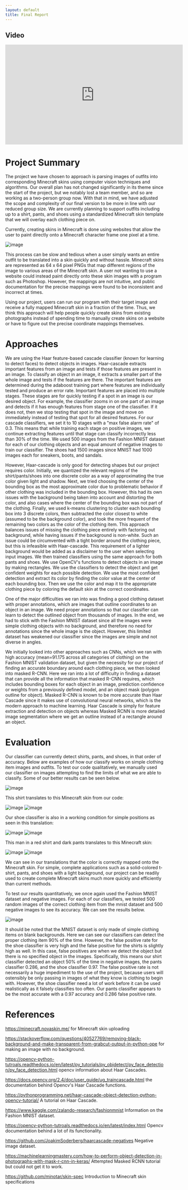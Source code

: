```yaml
---
layout: default
title: Final Report
---
```


## Video
<iframe width="560" height="315" src="https://www.youtube.com/embed/0M8t6AnGiao" title="YouTube video player" frameborder="0" allow="accelerometer; autoplay; clipboard-write; encrypted-media; gyroscope; picture-in-picture" allowfullscreen></iframe>

# Project Summary
The project we have chosen to approach is parsing images of outfits into corresponding Minecraft skins using computer vision techniques and algorithms. Our overall plan has not changed significantly in its theme since the start of the project, but we notably lost a team member, and so are working as a two-person group now. With that in mind, we have adjusted the scope and complexity of our final version to be more in line with our reduced group size. We are currently planning to support outfits including up to a shirt, pants, and shoes using a standardized Minecraft skin template that we will overlay each clothing piece on.

Currently, creating skins in Minecraft is done using websites that allow the user to paint directly onto a Minecraft character frame one pixel at a time.

![image](images/SkinCreation1.png)

This process can be slow and tedious when a user simply wants an entire outfit to be translated into a skin quickly and without hassle.  Minecraft skins are represented as 64 x 64 pixel PNGs that map different regions of the image to various areas of the Minecraft skin.  A user not wanting to use a website could instead paint directly onto these skin images with a program such as Photoshop.  However, the mappings are not intuitive, and public documentation for the precise mappings were found to be inconsistent and incorrect at times.

Using our project, users can run our program with their target image and receive a fully mapped Minecraft skin in a fraction of the time.  Thus, we think this approach will help people quickly create skins from existing photographs instead of spending time to manually create skins on a website or have to figure out the precise coordinate mappings themselves.  


# Approaches
We are using the Haar feature-based cascade classifier (known for learning to detect faces) to detect objects in images. Haar-cascade extracts important features from an image and tests if those features are present in an image. To classify an object in an image, it extracts a smaller part of the whole image and tests if the features are there. The important features are determined during the adaboost training part where features are individually tested and produce an error rate. Important features are placed into multiple stages. These stages are for quickly testing if a spot in an image is our desired object. For example, the classifier zooms in on one part of an image and detects if it has enough features from stage one of the classifier. If it does not, then we stop testing that spot in the image and move on immediately instead of testing that spot for all desired features. For our cascade classifiers, we set it to 10 stages with a "max false alarm rate" of 0.3. This means that while training each stage on positive images, we continue extracting features until that stage can classify incorrectly less than 30% of the time. We used 500 images from the Fashion MNIST dataset for each of our clothing objects and an equal amount of negative images to train our classifier. The shoes had 1500 images since MNIST had 1000 images each for sneakers, boots, and sandals.

However, Haar-cascade is only good for detecting shapes but our project requires color. Initially, we quantized the relevant regions of the shirt/pants/shoes into one discrete color as a way of approximating the true color given light and shadow.  Next, we tried choosing the center of the bounding box as the most approximate color due to problematic behavior if other clothing was included in the bounding box. However, this had its own issues with the background being taken into account and distorting the color, and also cases where the center of the bounding box was not part of the clothing.  Finally, we used k-means clustering to cluster each bounding box into 3 discrete colors, then subtracted the color closest to white (assumed to be the background color), and took the more frequent of the remaining two colors as the color of the clothing item.  This approach balances issues of missing the clothing piece entirely with factoring out background, while having issues if the background is non-white.  Such an issue could be circumvented with a tight border around the clothing piece, but this is infeasible with Haar-cascade.  This requirement of a lighter background would be added as a disclaimer to the user when selecting input images.  We then trained classifiers using the same approach for both pants and shoes. We use OpenCV's functions to detect objects in an image by making rectangles. We use the classifiers to detect the object and get confident weights for each possible detection. We use the most confident detection and extract its color by finding the color value at the center of each bounding box. Then we use the color and map it to the appropriate clothing piece by coloring the default skin at the correct coordinates.

One of the major difficulties we ran into was finding a good clothing dataset with proper annotations, which are images that outline coordinates to an object in an image. We need proper annotations so that our classifier can learn to detect the outlined object from thousands of images. In the end, we had to stick with the Fashion MNIST dataset since all the images were simple clothing objects with no background, and therefore no need for annotations since the whole image is the object. However, this limited dataset has weakened our classifier since the images are simple and not diverse in angles.

We initially looked into other approaches such as CNNs, which we ran with high accuracy (mean=91.175 across all categories of clothing) on the Fashion MNIST validation dataset, but given the necessity for our project of finding an accurate boundary around each clothing piece, we then looked into masked R-CNN.  Here we ran into a lot of difficulty in finding a dataset that can provide all the information that masked R-CNN requires, which includes bounding boxes for each object in an image, prediction confidence or weights from a previously defined model, and an object mask (polygon outline for object). Masked R-CNN is known to be more accurate than Haar Cascade since it makes use of convolutional neural networks, which is the modern approach to machine learning. Haar Cascade is simply for feature extraction and detection on objects whereas Masked RCNN is more detailed image segmentation where we get an outline instead of a rectangle around an object.

# Evaluation
Our classifier can currently detect shirts, pants, and shoes, in that order of accuracy. Below are examples of how our classify works on simple clothing item images and outfits. To test our code qualitatively, we manually used our classifier on images attempting to find the limits of what we are able to classify. Some of our better results can be seen below.  

![image](images/evaluation1.PNG)

This shirt translates to this Minecraft skin from our code:

![image](images/blueShirt.jpeg)
![image](images/evaluation2.png)

Our shoe classifier is also in a working condition for simple positions as seen in this translation:

![image](images/evaluation3.PNG)
![image](images/evaluation4.PNG)

This man in a red shirt and dark pants translates to this Minecraft skin:

![image](images/fullOutfit.jpg)
![image](images/fullOutfitSkin.png)

We can see in our translations that the color is correctly mapped onto the Minecraft skin.  For simple, complete applications such as a solid-colored t-shirt, pants, and shoes with a light background, our project can be readily used to create complete Minecraft skins much more quickly and efficiently than current methods.

To test our results quantitatively, we once again used the Fashion MNIST dataset and negative images. For each of our classifiers, we tested 500 random images of the correct clothing item from the mnist dataset and 500 negative images to see its accuracy. We can see the results below.

![image](images/accuracy.png)

It should be noted that the MNIST dataset is only made of simple clothing items on blank backgrounds. Here we can see our classifiers can detect the proper clothing item 90% of the time. However, the false positive rate for the shoe classifier is very high and the false positive for the shirts is slightly high as well. In this case, false positives are when we detect the object but there is no specified object in the images. Specifically, this means our shirt classifier detected an object 50% of the time in negative images, the pants classifier 0.286, and the shoe classifier 0.97. The false positive rate is not necessarily a huge impediment to the use of the project, because users will ostensibly be only passing in images of what they know is clothing to begin with.  However, the shoe classifier need a lot of work before it can be used realistically as it falsely classifies too often. Our pants classifier appears to be the most accurate with a 0.97 accuracy and 0.286 false positive rate.


# References

https://minecraft.novaskin.me/ for Minecraft skin uploading

https://stackoverflow.com/questions/40527769/removing-black-background-and-make-transparent-from-grabcut-output-in-python-ope for making an image with no background.

https://opencv-python-tutroals.readthedocs.io/en/latest/py_tutorials/py_objdetect/py_face_detection/py_face_detection.html opencv information about Haar Cascades.

https://docs.opencv.org/2.4/doc/user_guide/ug_traincascade.html the documentation behind Opencv's Haar Cascade functions.

https://pythonprogramming.net/haar-cascade-object-detection-python-opencv-tutorial/ A tutorial on Haar Cascade.

https://www.kaggle.com/zalando-research/fashionmnist Information on the Fashion MNIST dataset.

https://opencv-python-tutroals.readthedocs.io/en/latest/index.html Opencv documentation behind a lot of its functionality.

https://github.com/JoakimSoderberg/haarcascade-negatives Negative image dataset.

https://machinelearningmastery.com/how-to-perform-object-detection-in-photographs-with-mask-r-cnn-in-keras/ Attempted Masked RCNN tutorial but could not get it to work.

https://github.com/minotar/skin-spec Introduction to Minecraft skin specifications
